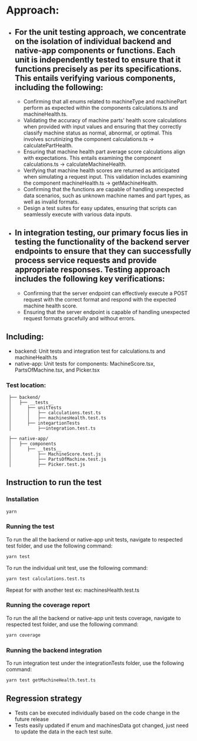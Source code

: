 # Approach:
- For the unit testing approach, we concentrate on the isolation of individual backend and native-app components or functions. Each unit is independently tested to ensure that it functions precisely as per its specifications. This entails verifying various components, including the following:
  -
  - Confirming that all enums related to machineType and machinePart perform as expected within the components calculations.ts and machineHealth.ts.
  - Validating the accuracy of machine parts' health score calculations when provided with input values and ensuring that they correctly classify machine status as normal, abnormal, or optimal. This involves scrutinizing the component calculations.ts -> calculatePartHealth.
  - Ensuring that machine health part average score calculations align with expectations. This entails examining the component calculations.ts -> calculateMachineHealth.
  - Verifying that machine health scores are returned as anticipated when simulating a request input. This validation includes examining the component machineHealth.ts -> getMachineHealth.
  - Confirming that the functions are capable of handling unexpected data scenarios, such as unknown machine names and part types, as well as invalid formats.
  - Design a test suites for easy updates, ensuring that scripts can seamlessly execute with various data inputs.


- In integration testing, our primary focus lies in testing the functionality of the backend server endpoints to ensure that they can successfully process service requests and provide appropriate responses. Testing approach includes the following key verifications:
  -  
  - Confirming that the server endpoint can effectively execute a POST request with the correct format and respond with the expected machine health score.
  - Ensuring that the server endpoint is capable of handling unexpected request formats gracefully and without errors.


## Including:
- backend: Unit tests and integration test for calculations.ts and machineHealth.ts
- native-app: Unit tests for components: MachineScore.tsx, PartsOfMachine.tsx, and Picker.tsx

### Test location:
```
 ├── backend/
 │   ├── __tests__
 │      ├── unitTests
 │      │   ├── calculations.test.ts
 │      │   ├── machinesHealth.test.ts 
 │      ├── integartionTests
 │          ├──integration.test.ts
 
 ├── native-app/
 │   ├── components
 │      ├── __tests__
 │          ├── MachineScore.test.js
 │          ├── PartsOfMachine.test.js 
 │          ├── Picker.test.js
```

## Instruction to run the test

### Installation
```bash
yarn
```

### Running the test

To run the all the backend or native-app unit tests, navigate to respected test folder, and use the following command:
```bash
yarn test
```

To run the individual unit test, use the following command:

```bash
yarn test calculations.test.ts
```
Repeat for with another test ex: machinesHealth.test.ts

### Running the coverage report
To run the all the backend or native-app unit tests coverage, navigate to respected test folder, and use the following command:
```bash
yarn coverage 
```

### Running the backend integration
To run integration test under the integrationTests folder, use the following command:
```bash
yarn test getMachineHealth.test.ts
```

## Regression strategy

- Tests can be executed individually based on the code change in the future release
- Tests easily updated if enum and machinesData got changed, just need to update the data in the each test suite. 




